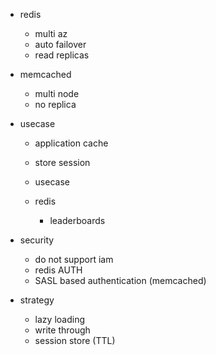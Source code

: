 - redis
    - multi az
    - auto failover
    - read replicas
- memcached
    - multi node
    - no replica

- usecase
    - application cache
    - store session

    - usecase
    - redis
        - leaderboards

- security
    - do not support iam
    - redis AUTH
    - SASL based authentication (memcached)

- strategy
    - lazy loading
    - write through
    - session store (TTL)

